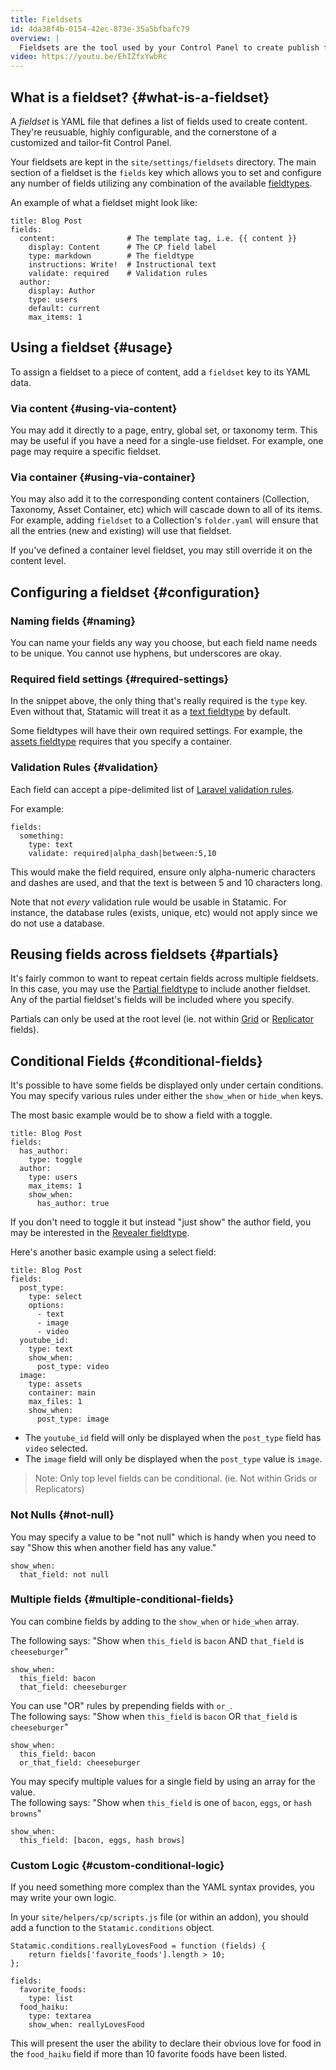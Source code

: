 ```yaml
---
title: Fieldsets
id: 4da38f4b-0154-42ec-873e-35a5bfbafc79
overview: |
  Fieldsets are the tool used by your Control Panel to create publish forms. They establish your content model. Essentially, a schema that defines your fields, data types, and the interface used to manage them.
video: https://youtu.be/EhIZfxYwbRc
---
```


## What is a fieldset? {#what-is-a-fieldset}

A _fieldset_ is YAML file that defines a list of fields used to create content. They're reusuable, highly configurable, and the cornerstone of a customized and tailor-fit Control Panel.

Your fieldsets are kept in the `site/settings/fieldsets` directory. The main section of a fieldset is the `fields` key which allows you to set and configure any number of fields utilizing any combination of the available [fieldtypes](/fieldtypes).

An example of what a fieldset might look like:

``` .language-yaml
title: Blog Post
fields:
  content:                # The template tag, i.e. {{ content }}
    display: Content      # The CP field label
    type: markdown        # The fieldtype
    instructions: Write!  # Instructional text
    validate: required    # Validation rules
  author:
    display: Author
    type: users
    default: current
    max_items: 1
```

## Using a fieldset {#usage}

To assign a fieldset to a piece of content, add a `fieldset` key to its YAML data.

### Via content {#using-via-content}

You may add it directly to a page, entry, global set, or taxonomy term. This may be useful if you have a need for a single-use fieldset. For example, one page may require a specific fieldset.

### Via container {#using-via-container}

You may also add it to the corresponding content containers (Collection, Taxonomy, Asset Container, etc) which will cascade down to all of its items. For example, adding `fieldset` to a Collection's `folder.yaml` will ensure that all the entries (new and existing) will use that fieldset.

If you've defined a container level fieldset, you may still override it on the content level.

## Configuring a fieldset {#configuration}

### Naming fields {#naming}

You can name your fields any way you choose, but each field name needs to be unique. You cannot use hyphens, but underscores are okay.

### Required field settings {#required-settings}

In the snippet above, the only thing that's really required is the `type` key. Even without that, Statamic will treat it as a [text fieldtype](/fieldtypes/text) by default.

Some fieldtypes will have their own required settings. For example, the [assets fieldtype](/fieldtypes/assets) requires that you specify a container.

### Validation Rules {#validation}

Each field can accept a pipe-delimited list of [Laravel validation rules](https://laravel.com/docs/5.1/validation#available-validation-rules).

For example:

``` .language-yaml
fields:
  something:
    type: text
    validate: required|alpha_dash|between:5,10
```

This would make the field required, ensure only alpha-numeric characters and dashes are used, and that the text is between 5 and 10 characters long.

Note that not _every_ validation rule would be usable in Statamic. For instance, the database rules (exists, unique, etc) would not apply since we do not use a database.

## Reusing fields across fieldsets {#partials}

It's fairly common to want to repeat certain fields across multiple fieldsets. In this case, you may use the [Partial fieldtype](/fieldtypes/partial) to include another fieldset. Any of the partial fieldset's fields will be included where you specify.

Partials can only be used at the root level (ie. not within [Grid](/fieldtypes/grid) or [Replicator](/fieldtypes/replicator) fields).

## Conditional Fields {#conditional-fields}

It's possible to have some fields be displayed only under certain conditions. You may specify various rules under either the `show_when` or `hide_when` keys.

The most basic example would be to show a field with a toggle.

``` .language-yaml
title: Blog Post
fields:
  has_author:
    type: toggle
  author:
    type: users
    max_items: 1
    show_when:
      has_author: true
```

If you don't need to toggle it but instead "just show" the author field, you may be interested in the [Revealer fieldtype](/fieldtypes/revealer).

Here's another basic example using a select field:

``` .language-yaml
title: Blog Post
fields:
  post_type:
    type: select
    options:
      - text
      - image
      - video
  youtube_id:
    type: text
    show_when:
      post_type: video
  image:
    type: assets
    container: main
    max_files: 1
    show_when:
      post_type: image
```

- The `youtube_id` field will only be displayed when the `post_type` field has `video` selected.
- The `image` field will only be displayed when the `post_type` value is `image`.

> Note: Only top level fields can be conditional. (ie. Not within Grids or Replicators)

### Not Nulls {#not-null}

You may specify a value to be "not null" which is handy when you need to say "Show this when another field has any value."

``` .language-yaml
show_when:
  that_field: not null
```

### Multiple fields {#multiple-conditional-fields}

You can combine fields by adding to the `show_when` or `hide_when` array.

The following says: "Show when `this_field` is `bacon` AND `that_field` is `cheeseburger`"

``` .language-yaml
show_when:
  this_field: bacon
  that_field: cheeseburger
```

You can use "OR" rules by prepending fields with `or_`.  
The following says: "Show when `this_field` is `bacon` OR `that_field` is `cheeseburger`"

``` .language-yaml
show_when:
  this_field: bacon
  or_that_field: cheeseburger
```

You may specify multiple values for a single field by using an array for the value.  
The following says: "Show when `this_field` is one of `bacon`, `eggs`, or `hash browns`"

``` .language-yaml
show_when:
  this_field: [bacon, eggs, hash brows]
```

### Custom Logic {#custom-conditional-logic}

If you need something more complex than the YAML syntax provides, you may write your own logic.

In your `site/helpers/cp/scripts.js` file (or within an addon), you should add a function to the `Statamic.conditions` object.

``` .language-javascript
Statamic.conditions.reallyLovesFood = function (fields) {
    return fields['favorite_foods'].length > 10;
};
```

``` .language-yaml
fields:
  favorite_foods:
    type: list
  food_haiku:
    type: textarea
    show_when: reallyLovesFood
```

This will present the user the ability to declare their obvious love for food in the `food_haiku` field if more than 10 favorite foods have been listed.
